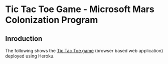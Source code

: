 # Tic Tac Toe Game - Microsoft Mars Colonization Program

## Inroduction
The following shows the [Tic Tac Toe game](https://tictactoe-juhi.herokuapp.com/index.html) (browser based web application) deployed using Heroku.
